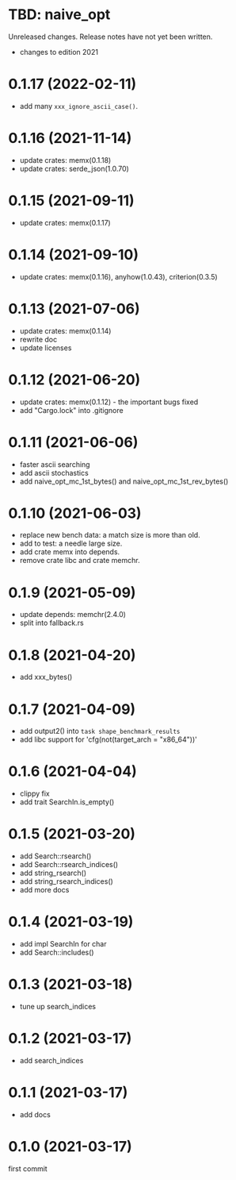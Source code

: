 TBD: naive_opt
===
Unreleased changes. Release notes have not yet been written.

* changes to edition 2021

0.1.17 (2022-02-11)
=====

* add many `xxx_ignore_ascii_case()`.

0.1.16 (2021-11-14)
=====

* update crates: memx(0.1.18)
* update crates: serde_json(1.0.70)

0.1.15 (2021-09-11)
=====

* update crates: memx(0.1.17)

0.1.14 (2021-09-10)
=====

* update crates: memx(0.1.16), anyhow(1.0.43), criterion(0.3.5)

0.1.13 (2021-07-06)
=====

* update crates: memx(0.1.14)
* rewrite doc
* update licenses

0.1.12 (2021-06-20)
=====

* update crates: memx(0.1.12) - the important bugs fixed
* add "Cargo.lock" into .gitignore

0.1.11 (2021-06-06)
=====

* faster ascii searching
* add ascii stochastics
* add naive_opt_mc_1st_bytes() and naive_opt_mc_1st_rev_bytes()

0.1.10 (2021-06-03)
=====

* replace new bench data: a match size is more than old.
* add to test: a needle large size.
* add crate memx into depends.
* remove crate libc and crate memchr.

0.1.9 (2021-05-09)
=====

* update depends: memchr(2.4.0)
* split into fallback.rs

0.1.8 (2021-04-20)
=====

* add xxx_bytes()

0.1.7 (2021-04-09)
=====

* add output2() into `task shape_benchmark_results`
* add libc support for 'cfg(not(target_arch = "x86_64"))'

0.1.6 (2021-04-04)
=====

* clippy fix
* add trait SearchIn.is_empty()

0.1.5 (2021-03-20)
=====

* add Search::rsearch()
* add Search::rsearch_indices()
* add string_rsearch()
* add string_rsearch_indices()
* add more docs

0.1.4 (2021-03-19)
=====

* add impl SearchIn for char
* add Search::includes()

0.1.3 (2021-03-18)
=====

* tune up search_indices

0.1.2 (2021-03-17)
=====

* add search_indices

0.1.1 (2021-03-17)
=====

* add docs

0.1.0 (2021-03-17)
=====

first commit
